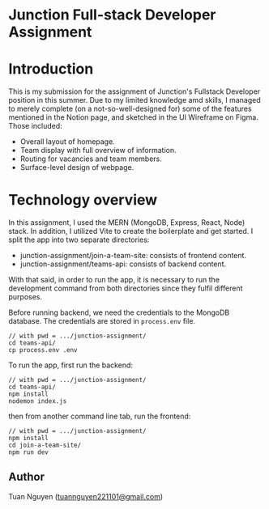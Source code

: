 # Junction Full-stack Developer Assignment

# Introduction

This is my submission for the assignment of Junction's Fullstack Developer position in this summer. Due to my limited knowledge amd skills, I managed to merely complete (on a not-so-well-designed for) some of the features mentioned in the Notion page, and sketched in the UI Wireframe on Figma. Those included:

- Overall layout of homepage.
- Team display with full overview of information.
- Routing for vacancies and team members.
- Surface-level design of webpage.

# Technology overview

In this assignment, I used the MERN (MongoDB, Express, React, Node) stack. In addition, I utilized Vite to create the boilerplate and get started. I split the app into two separate directories:

- junction-assignment/join-a-team-site: consists of frontend content.
- junction-assignment/teams-api: consists of backend content.

With that said, in order to run the app, it is necessary to run the development command from both directories since they fulfil different purposes.

Before running backend, we need the credentials to the MongoDB database. The credentials are stored in `process.env` file.

```
// with pwd = .../junction-assignment/
cd teams-api/
cp process.env .env
```

To run the app, first run the backend:

```
// with pwd = .../junction-assignment/
cd teams-api/
npm install
nodemon index.js
```

then from another command line tab, run the frontend:

```
// with pwd = .../junction-assignment/
npm install
cd join-a-team-site/
npm run dev
```

## Author

Tuan Nguyen (tuannguyen221101@gmail.com)
